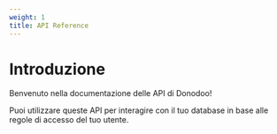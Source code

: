 ```yaml
---
weight: 1
title: API Reference
---
```


# Introduzione

Benvenuto nella documentazione delle API di Donodoo! 

Puoi utilizzare queste API per interagire con il tuo database in base alle regole di accesso del tuo utente.

